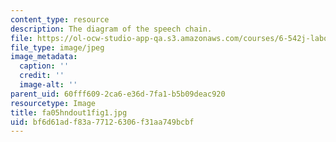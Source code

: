 ```yaml
---
content_type: resource
description: The diagram of the speech chain.
file: https://ol-ocw-studio-app-qa.s3.amazonaws.com/courses/6-542j-laboratory-on-the-physiology-acoustics-and-perception-of-speech-fall-2005/bf6d61adf83a77126306f31aa749bcbf_fa05hndout1fig1.jpg
file_type: image/jpeg
image_metadata:
  caption: ''
  credit: ''
  image-alt: ''
parent_uid: 60fff609-2ca6-e36d-7fa1-b5b09deac920
resourcetype: Image
title: fa05hndout1fig1.jpg
uid: bf6d61ad-f83a-7712-6306-f31aa749bcbf
---
```

